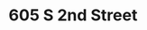 ---
title: 605 S 2nd Street 
address: 605 S Second St, San Jose, CA 95112
developer: Roygbiv Real Estate Development LLC
municipality: San Jose
units: 358
phase: Approved
permits:
    PRE20-064:
        status: Complete
        initial_date: 2020-06-04
        final_date: 2021-04-27
        apn: [47226070]
        address: 605 S Second St, San Jose, CA 95112
        description: Enhanced Preliminary Review to allow a 30-story affordable housing project with 354-units under SB35 on an approximately 0.29-gross acre site.
        names: Kurt B. Anderson
    H20-028:
        status: Approved
        initial_date: 2020-08-05
        final_date: 2021-11-05
        apn: [47226070]
        address: 605 S Second St, San Jose, CA 95112
        description: SB 35 Ministerial Permit to allow the construction of a 100% affordable multifamily residential building (29 stories) with a total of 345 residential units including a roof deck and three-level subterranean parking garage on a 0.30-gross acre site.
        names: Kurt B. Anderson; Loida Kirkley w/ Roygbiv Real Estate Development, LLC;
geometry: [37.32725980812785, -121.88288318964567]
published: True
---
